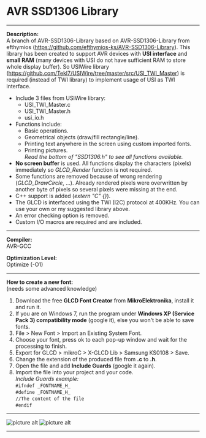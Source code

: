 # AVR SSD1306 Library  

---

**Description:**  
A branch of AVR-SSD1306-Library based on AVR-SSD1306-Library from efthymios (https://github.com/efthymios-ks/AVR-SSD1306-Library).
This library has been created to support AVR devices with __USI interface__ and __small RAM__ (many devices with USI do not have sufficient RAM to store whole display buffer). So USIWire library (https://github.com/Tekl7/USIWire/tree/master/src/USI_TWI_Master) is required (instead of TWI library) to implement usage of USI as TWI interface.
+ Include 3 files from USIWire library:
  + USI_TWI_Master.c
  + USI_TWI_Master.h
  + usi_io.h
+ Functions include:  
  + Basic operations.  
  + Geometrical objects (draw/fill rectangle/line).  
  + Printing text anywhere in the screen using custom imported fonts.  
  + Printing pictures.  
   _Read the bottom of "SSD1306.h" to see all functions available._  
+ __No screen buffer__ is used. All functions display the characters (pixels) immediately so _GLCD_Render_ function is not required.
+ Some functions are removed because of wrong rendering (_GLCD_DrawCircle_, ...). Already rendered pixels were overwritten by another byte of pixels so several pixels were missing at the end.
+ C++ support is added (_extern "C" {}_).
+ The GLCD is interfaced using the TWI (I2C) protocol at 400KHz. You can use your own or my suggested library above. 
+ An error checking option is removed.
+ Custom I/O macros are required and are included.  

---  
  
**Compiler:**  
AVR-GCC  
  
**Optimization Level:**  
Optimize (-O1)  
  
--- 
**How to create a new font:**  
(needs some advanced knowledge)  
 1. Download the free **GLCD Font Creator** from **MikroElektronika**, install it and run it.  
 2. If you are on Windows 7, run the program under **Windows XP (Service Pack 3) compatibility mode** (google it), else you won't be able to save fonts.  
 3. File > New Font > Import an Existing System Font.  
 4. Choose your font, press ok to each pop-up window and wait for the processing to finish.  
 5. Export for GLCD > mikroC > X-GLCD Lib > Samsung KS0108 > Save.  
 6. Change the extension of the produced file from **.c** to **.h**.
 7. Open the file and add **Include Guards** (google it again).  
 8. Import the file into your project and your code.  
 _Include Guards example:_  
    `#ifndef _FONTNAME_H_`  
    `#define _FONTNAME_H_`  
    `//The content of the file`  
    `#endif`  

---
  
![picture alt](https://raw.githubusercontent.com/efthymios-ks/AVR-SSD1306-Library/master/Demonstration%20(1).PNG)
![picture alt](https://raw.githubusercontent.com/efthymios-ks/AVR-SSD1306-Library/master/Demonstration%20(2).PNG)
  
--- 
